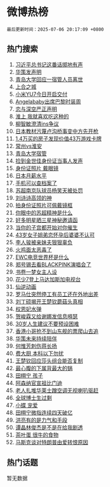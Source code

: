 # 微博热榜

`最后更新时间：2025-07-06 20:17:09 +0800`

## 热门搜索

1. [习近平总书记这番话掷地有声](https://m.weibo.cn/search?containerid=100103type%3D1%26t%3D10%26q%3D%23%E4%B9%A0%E8%BF%91%E5%B9%B3%E6%80%BB%E4%B9%A6%E8%AE%B0%E8%BF%99%E7%95%AA%E8%AF%9D%E6%8E%B7%E5%9C%B0%E6%9C%89%E5%A3%B0%23&stream_entry_id=51&isnewpage=1&extparam=seat%3D1%26cate%3D10103%26filter_type%3Drealtimehot%26stream_entry_id%3D51%26c_type%3D51%26pos%3D0%26q%3D%2523%25E4%25B9%25A0%25E8%25BF%2591%25E5%25B9%25B3%25E6%2580%25BB%25E4%25B9%25A6%25E8%25AE%25B0%25E8%25BF%2599%25E7%2595%25AA%25E8%25AF%259D%25E6%258E%25B7%25E5%259C%25B0%25E6%259C%2589%25E5%25A3%25B0%2523%26dgr%3D0%26display_time%3D1751804228%26pre_seqid%3D175180422866001902368117)
1. [华策发声明](https://m.weibo.cn/search?containerid=100103type%3D1%26t%3D10%26q%3D%23%E5%8D%8E%E7%AD%96%E5%8F%91%E5%A3%B0%E6%98%8E%23&stream_entry_id=31&isnewpage=1&extparam=seat%3D1%26flag%3D4%26pos%3D0%26stream_entry_id%3D31%26q%3D%2523%25E5%258D%258E%25E7%25AD%2596%25E5%258F%2591%25E5%25A3%25B0%25E6%2598%258E%2523%26dgr%3D0%26filter_type%3Drealtimehot%26realpos%3D1%26c_type%3D31%26lcate%3D5001%26band_rank%3D1%26cate%3D5001%26display_time%3D1751804228%26pre_seqid%3D175180422866001902368117)
1. [青岛大学回应一宿管人员离世](https://m.weibo.cn/search?containerid=100103type%3D1%26t%3D10%26q%3D%23%E9%9D%92%E5%B2%9B%E5%A4%A7%E5%AD%A6%E5%9B%9E%E5%BA%94%E4%B8%80%E5%AE%BF%E7%AE%A1%E4%BA%BA%E5%91%98%E7%A6%BB%E4%B8%96%23&stream_entry_id=31&isnewpage=1&extparam=seat%3D1%26flag%3D1%26pos%3D1%26stream_entry_id%3D31%26q%3D%2523%25E9%259D%2592%25E5%25B2%259B%25E5%25A4%25A7%25E5%25AD%25A6%25E5%259B%259E%25E5%25BA%2594%25E4%25B8%2580%25E5%25AE%25BF%25E7%25AE%25A1%25E4%25BA%25BA%25E5%2591%2598%25E7%25A6%25BB%25E4%25B8%2596%2523%26dgr%3D0%26filter_type%3Drealtimehot%26realpos%3D2%26c_type%3D31%26lcate%3D5001%26band_rank%3D2%26cate%3D5001%26display_time%3D1751804228%26pre_seqid%3D175180422866001902368117)
1. [上合之城](https://m.weibo.cn/search?containerid=100103type%3D1%26t%3D10%26q%3D%23%E4%B8%8A%E5%90%88%E4%B9%8B%E5%9F%8E%23&stream_entry_id=31&isnewpage=1&extparam=seat%3D1%26flag%3D1%26pos%3D2%26stream_entry_id%3D31%26q%3D%2523%25E4%25B8%258A%25E5%2590%2588%25E4%25B9%258B%25E5%259F%258E%2523%26dgr%3D0%26filter_type%3Drealtimehot%26realpos%3D3%26c_type%3D31%26lcate%3D5001%26band_rank%3D3%26cate%3D5001%26display_time%3D1751804228%26pre_seqid%3D175180422866001902368117)
1. [小米YU7今日开启交付](https://m.weibo.cn/search?containerid=100103type%3D1%26t%3D10%26q%3D%23%E5%B0%8F%E7%B1%B3YU7%E4%BB%8A%E6%97%A5%E5%BC%80%E5%90%AF%E4%BA%A4%E4%BB%98%23&stream_entry_id=31&isnewpage=1&extparam=seat%3D1%26is_ad_pos%3D1%26lcate%3D5001%26pos%3D3%26stream_entry_id%3D31%26q%3D%2523%25E5%25B0%258F%25E7%25B1%25B3YU7%25E4%25BB%258A%25E6%2597%25A5%25E5%25BC%2580%25E5%2590%25AF%25E4%25BA%25A4%25E4%25BB%2598%2523%26dgr%3D0%26adid%3D293039%26filter_type%3Drealtimehot%26c_type%3D31%26band_rank%3D4%26topic_ad%3D1%26cate%3D5001%26display_time%3D1751804228%26pre_seqid%3D175180422866001902368117)
1. [Angelababy出席巴黎时装周](https://m.weibo.cn/search?containerid=100103type%3D1%26t%3D10%26q%3D%23Angelababy%E5%87%BA%E5%B8%AD%E5%B7%B4%E9%BB%8E%E6%97%B6%E8%A3%85%E5%91%A8%23&stream_entry_id=31&isnewpage=1&extparam=seat%3D1%26flag%3D1%26pos%3D4%26stream_entry_id%3D31%26q%3D%2523Angelababy%25E5%2587%25BA%25E5%25B8%25AD%25E5%25B7%25B4%25E9%25BB%258E%25E6%2597%25B6%25E8%25A3%2585%25E5%2591%25A8%2523%26dgr%3D0%26filter_type%3Drealtimehot%26realpos%3D4%26c_type%3D31%26lcate%3D5001%26band_rank%3D4%26cate%3D5001%26display_time%3D1751804228%26pre_seqid%3D175180422866001902368117)
1. [恋与深空严正声明](https://m.weibo.cn/search?containerid=100103type%3D1%26t%3D10%26q%3D%E6%81%8B%E4%B8%8E%E6%B7%B1%E7%A9%BA%E4%B8%A5%E6%AD%A3%E5%A3%B0%E6%98%8E&stream_entry_id=31&isnewpage=1&extparam=seat%3D1%26flag%3D1%26pos%3D5%26stream_entry_id%3D31%26q%3D%25E6%2581%258B%25E4%25B8%258E%25E6%25B7%25B1%25E7%25A9%25BA%25E4%25B8%25A5%25E6%25AD%25A3%25E5%25A3%25B0%25E6%2598%258E%26dgr%3D0%26filter_type%3Drealtimehot%26realpos%3D5%26c_type%3D31%26lcate%3D5001%26band_rank%3D5%26cate%3D5001%26display_time%3D1751804228%26pre_seqid%3D175180422866001902368117)
1. [淮上 我就喜欢吃这种的](https://m.weibo.cn/search?containerid=100103type%3D1%26t%3D10%26q%3D%E6%B7%AE%E4%B8%8A+%E6%88%91%E5%B0%B1%E5%96%9C%E6%AC%A2%E5%90%83%E8%BF%99%E7%A7%8D%E7%9A%84&stream_entry_id=31&isnewpage=1&extparam=seat%3D1%26flag%3D1%26pos%3D6%26stream_entry_id%3D31%26q%3D%25E6%25B7%25AE%25E4%25B8%258A%2520%25E6%2588%2591%25E5%25B0%25B1%25E5%2596%259C%25E6%25AC%25A2%25E5%2590%2583%25E8%25BF%2599%25E7%25A7%258D%25E7%259A%2584%26dgr%3D0%26filter_type%3Drealtimehot%26realpos%3D6%26c_type%3D31%26lcate%3D5001%26band_rank%3D6%26cate%3D5001%26display_time%3D1751804228%26pre_seqid%3D175180422866001902368117)
1. [柳智敏澄清ins争议](https://m.weibo.cn/search?containerid=100103type%3D1%26t%3D10%26q%3D%23%E6%9F%B3%E6%99%BA%E6%95%8F%E6%BE%84%E6%B8%85ins%E4%BA%89%E8%AE%AE%23&stream_entry_id=31&isnewpage=1&extparam=seat%3D1%26flag%3D1%26pos%3D7%26stream_entry_id%3D31%26q%3D%2523%25E6%259F%25B3%25E6%2599%25BA%25E6%2595%258F%25E6%25BE%2584%25E6%25B8%2585ins%25E4%25BA%2589%25E8%25AE%25AE%2523%26dgr%3D0%26filter_type%3Drealtimehot%26realpos%3D7%26c_type%3D31%26lcate%3D5001%26band_rank%3D7%26cate%3D5001%26display_time%3D1751804228%26pre_seqid%3D175180422866001902368117)
1. [日本教材污蔑卢沟桥事变中方先开枪](https://m.weibo.cn/search?containerid=100103type%3D1%26t%3D10%26q%3D%23%E6%97%A5%E6%9C%AC%E6%95%99%E6%9D%90%E6%B1%A1%E8%94%91%E5%8D%A2%E6%B2%9F%E6%A1%A5%E4%BA%8B%E5%8F%98%E4%B8%AD%E6%96%B9%E5%85%88%E5%BC%80%E6%9E%AA%23&stream_entry_id=31&isnewpage=1&extparam=seat%3D1%26flag%3D0%26pos%3D8%26stream_entry_id%3D31%26q%3D%2523%25E6%2597%25A5%25E6%259C%25AC%25E6%2595%2599%25E6%259D%2590%25E6%25B1%25A1%25E8%2594%2591%25E5%258D%25A2%25E6%25B2%259F%25E6%25A1%25A5%25E4%25BA%258B%25E5%258F%2598%25E4%25B8%25AD%25E6%2596%25B9%25E5%2585%2588%25E5%25BC%2580%25E6%259E%25AA%2523%26dgr%3D0%26filter_type%3Drealtimehot%26realpos%3D8%26c_type%3D31%26lcate%3D5001%26band_rank%3D8%26cate%3D5001%26display_time%3D1751804228%26pre_seqid%3D175180422866001902368117)
1. [1.4万买的房子发现价值43万游戏卡牌](https://m.weibo.cn/search?containerid=100103type%3D1%26t%3D10%26q%3D%231.4%E4%B8%87%E4%B9%B0%E7%9A%84%E6%88%BF%E5%AD%90%E5%8F%91%E7%8E%B0%E4%BB%B7%E5%80%BC43%E4%B8%87%E6%B8%B8%E6%88%8F%E5%8D%A1%E7%89%8C%23&stream_entry_id=31&isnewpage=1&extparam=seat%3D1%26flag%3D0%26pos%3D9%26stream_entry_id%3D31%26q%3D%25231.4%25E4%25B8%2587%25E4%25B9%25B0%25E7%259A%2584%25E6%2588%25BF%25E5%25AD%2590%25E5%258F%2591%25E7%258E%25B0%25E4%25BB%25B7%25E5%2580%25BC43%25E4%25B8%2587%25E6%25B8%25B8%25E6%2588%258F%25E5%258D%25A1%25E7%2589%258C%2523%26dgr%3D0%26filter_type%3Drealtimehot%26realpos%3D9%26c_type%3D31%26lcate%3D5001%26band_rank%3D9%26cate%3D5001%26display_time%3D1751804228%26pre_seqid%3D175180422866001902368117)
1. [常州vs淮安](https://m.weibo.cn/search?containerid=100103type%3D1%26t%3D10%26q%3D%23%E5%B8%B8%E5%B7%9Evs%E6%B7%AE%E5%AE%89%23&stream_entry_id=31&isnewpage=1&extparam=seat%3D1%26flag%3D1%26pos%3D10%26stream_entry_id%3D31%26q%3D%2523%25E5%25B8%25B8%25E5%25B7%259Evs%25E6%25B7%25AE%25E5%25AE%2589%2523%26dgr%3D0%26filter_type%3Drealtimehot%26realpos%3D10%26c_type%3D31%26lcate%3D5001%26band_rank%3D10%26cate%3D5001%26display_time%3D1751804228%26pre_seqid%3D175180422866001902368117)
1. [青岛大学宿管](https://m.weibo.cn/search?containerid=100103type%3D1%26t%3D10%26q%3D%23%E9%9D%92%E5%B2%9B%E5%A4%A7%E5%AD%A6%E5%AE%BF%E7%AE%A1%23&stream_entry_id=31&isnewpage=1&extparam=seat%3D1%26flag%3D0%26pos%3D11%26stream_entry_id%3D31%26q%3D%2523%25E9%259D%2592%25E5%25B2%259B%25E5%25A4%25A7%25E5%25AD%25A6%25E5%25AE%25BF%25E7%25AE%25A1%2523%26dgr%3D0%26filter_type%3Drealtimehot%26realpos%3D11%26c_type%3D31%26lcate%3D5001%26band_rank%3D11%26cate%3D5001%26display_time%3D1751804228%26pre_seqid%3D175180422866001902368117)
1. [捡到金世佳身份证当事人发声](https://m.weibo.cn/search?containerid=100103type%3D1%26t%3D10%26q%3D%23%E6%8D%A1%E5%88%B0%E9%87%91%E4%B8%96%E4%BD%B3%E8%BA%AB%E4%BB%BD%E8%AF%81%E5%BD%93%E4%BA%8B%E4%BA%BA%E5%8F%91%E5%A3%B0%23&stream_entry_id=31&isnewpage=1&extparam=seat%3D1%26flag%3D0%26pos%3D12%26stream_entry_id%3D31%26q%3D%2523%25E6%258D%25A1%25E5%2588%25B0%25E9%2587%2591%25E4%25B8%2596%25E4%25BD%25B3%25E8%25BA%25AB%25E4%25BB%25BD%25E8%25AF%2581%25E5%25BD%2593%25E4%25BA%258B%25E4%25BA%25BA%25E5%258F%2591%25E5%25A3%25B0%2523%26dgr%3D0%26filter_type%3Drealtimehot%26realpos%3D12%26c_type%3D31%26lcate%3D5001%26band_rank%3D12%26cate%3D5001%26display_time%3D1751804228%26pre_seqid%3D175180422866001902368117)
1. [身份证照片 戴眼镜](https://m.weibo.cn/search?containerid=100103type%3D1%26t%3D10%26q%3D%E8%BA%AB%E4%BB%BD%E8%AF%81%E7%85%A7%E7%89%87+%E6%88%B4%E7%9C%BC%E9%95%9C&stream_entry_id=31&isnewpage=1&extparam=seat%3D1%26flag%3D0%26pos%3D13%26stream_entry_id%3D31%26q%3D%25E8%25BA%25AB%25E4%25BB%25BD%25E8%25AF%2581%25E7%2585%25A7%25E7%2589%2587%2520%25E6%2588%25B4%25E7%259C%25BC%25E9%2595%259C%26dgr%3D0%26filter_type%3Drealtimehot%26realpos%3D13%26c_type%3D31%26lcate%3D5001%26band_rank%3D13%26cate%3D5001%26display_time%3D1751804228%26pre_seqid%3D175180422866001902368117)
1. [日本月薪水平](https://m.weibo.cn/search?containerid=100103type%3D1%26t%3D10%26q%3D%E6%97%A5%E6%9C%AC%E6%9C%88%E8%96%AA%E6%B0%B4%E5%B9%B3&stream_entry_id=31&isnewpage=1&extparam=seat%3D1%26flag%3D0%26pos%3D14%26stream_entry_id%3D31%26q%3D%25E6%2597%25A5%25E6%259C%25AC%25E6%259C%2588%25E8%2596%25AA%25E6%25B0%25B4%25E5%25B9%25B3%26dgr%3D0%26filter_type%3Drealtimehot%26realpos%3D14%26c_type%3D31%26lcate%3D5001%26band_rank%3D14%26cate%3D5001%26display_time%3D1751804228%26pre_seqid%3D175180422866001902368117)
1. [手机可以查档案了](https://m.weibo.cn/search?containerid=100103type%3D1%26t%3D10%26q%3D%23%E6%89%8B%E6%9C%BA%E5%8F%AF%E4%BB%A5%E6%9F%A5%E6%A1%A3%E6%A1%88%E4%BA%86%23&stream_entry_id=31&isnewpage=1&extparam=seat%3D1%26flag%3D1%26pos%3D15%26stream_entry_id%3D31%26q%3D%2523%25E6%2589%258B%25E6%259C%25BA%25E5%258F%25AF%25E4%25BB%25A5%25E6%259F%25A5%25E6%25A1%25A3%25E6%25A1%2588%25E4%25BA%2586%2523%26dgr%3D0%26filter_type%3Drealtimehot%26realpos%3D15%26c_type%3D31%26lcate%3D5001%26band_rank%3D15%26cate%3D5001%26display_time%3D1751804228%26pre_seqid%3D175180422866001902368117)
1. [苏超南京队球员杨笑天被处罚](https://m.weibo.cn/search?containerid=100103type%3D1%26t%3D10%26q%3D%23%E8%8B%8F%E8%B6%85%E5%8D%97%E4%BA%AC%E9%98%9F%E7%90%83%E5%91%98%E6%9D%A8%E7%AC%91%E5%A4%A9%E8%A2%AB%E5%A4%84%E7%BD%9A%23&stream_entry_id=31&isnewpage=1&extparam=seat%3D1%26flag%3D1%26pos%3D16%26stream_entry_id%3D31%26q%3D%2523%25E8%258B%258F%25E8%25B6%2585%25E5%258D%2597%25E4%25BA%25AC%25E9%2598%259F%25E7%2590%2583%25E5%2591%2598%25E6%259D%25A8%25E7%25AC%2591%25E5%25A4%25A9%25E8%25A2%25AB%25E5%25A4%2584%25E7%25BD%259A%2523%26dgr%3D0%26filter_type%3Drealtimehot%26realpos%3D16%26c_type%3D31%26lcate%3D5001%26band_rank%3D16%26cate%3D5001%26display_time%3D1751804228%26pre_seqid%3D175180422866001902368117)
1. [刘诗诗高领的神](https://m.weibo.cn/search?containerid=100103type%3D1%26t%3D10%26q%3D%23%E5%88%98%E8%AF%97%E8%AF%97%E9%AB%98%E9%A2%86%E7%9A%84%E7%A5%9E%23&stream_entry_id=31&isnewpage=1&extparam=seat%3D1%26flag%3D1%26pos%3D17%26stream_entry_id%3D31%26q%3D%2523%25E5%2588%2598%25E8%25AF%2597%25E8%25AF%2597%25E9%25AB%2598%25E9%25A2%2586%25E7%259A%2584%25E7%25A5%259E%2523%26dgr%3D0%26filter_type%3Drealtimehot%26realpos%3D17%26c_type%3D31%26lcate%3D5001%26band_rank%3D17%26cate%3D5001%26display_time%3D1751804228%26pre_seqid%3D175180422866001902368117)
1. [拍身份证照片可佩戴镜框](https://m.weibo.cn/search?containerid=100103type%3D1%26t%3D10%26q%3D%23%E6%8B%8D%E8%BA%AB%E4%BB%BD%E8%AF%81%E7%85%A7%E7%89%87%E5%8F%AF%E4%BD%A9%E6%88%B4%E9%95%9C%E6%A1%86%23&stream_entry_id=31&isnewpage=1&extparam=seat%3D1%26flag%3D0%26pos%3D18%26stream_entry_id%3D31%26q%3D%2523%25E6%258B%258D%25E8%25BA%25AB%25E4%25BB%25BD%25E8%25AF%2581%25E7%2585%25A7%25E7%2589%2587%25E5%258F%25AF%25E4%25BD%25A9%25E6%2588%25B4%25E9%2595%259C%25E6%25A1%2586%2523%26dgr%3D0%26filter_type%3Drealtimehot%26realpos%3D18%26c_type%3D31%26lcate%3D5001%26band_rank%3D18%26cate%3D5001%26display_time%3D1751804228%26pre_seqid%3D175180422866001902368117)
1. [你眼中的苏超精神是什么](https://m.weibo.cn/search?containerid=100103type%3D1%26t%3D10%26q%3D%23%E4%BD%A0%E7%9C%BC%E4%B8%AD%E7%9A%84%E8%8B%8F%E8%B6%85%E7%B2%BE%E7%A5%9E%E6%98%AF%E4%BB%80%E4%B9%88%23&stream_entry_id=31&isnewpage=1&extparam=seat%3D1%26flag%3D1%26pos%3D19%26stream_entry_id%3D31%26q%3D%2523%25E4%25BD%25A0%25E7%259C%25BC%25E4%25B8%25AD%25E7%259A%2584%25E8%258B%258F%25E8%25B6%2585%25E7%25B2%25BE%25E7%25A5%259E%25E6%2598%25AF%25E4%25BB%2580%25E4%25B9%2588%2523%26dgr%3D0%26filter_type%3Drealtimehot%26realpos%3D19%26c_type%3D31%26lcate%3D5001%26band_rank%3D19%26cate%3D5001%26display_time%3D1751804228%26pre_seqid%3D175180422866001902368117)
1. [好多明星晒三星神秘邀请函](https://m.weibo.cn/search?containerid=100103type%3D1%26t%3D10%26q%3D%23%E5%A5%BD%E5%A4%9A%E6%98%8E%E6%98%9F%E6%99%92%E4%B8%89%E6%98%9F%E7%A5%9E%E7%A7%98%E9%82%80%E8%AF%B7%E5%87%BD%23&stream_entry_id=31&isnewpage=1&extparam=seat%3D1%26flag%3D1%26pos%3D20%26stream_entry_id%3D31%26q%3D%2523%25E5%25A5%25BD%25E5%25A4%259A%25E6%2598%258E%25E6%2598%259F%25E6%2599%2592%25E4%25B8%2589%25E6%2598%259F%25E7%25A5%259E%25E7%25A7%2598%25E9%2582%2580%25E8%25AF%25B7%25E5%2587%25BD%2523%26dgr%3D0%26filter_type%3Drealtimehot%26realpos%3D20%26c_type%3D31%26lcate%3D5001%26band_rank%3D20%26cate%3D5001%26display_time%3D1751804228%26pre_seqid%3D175180422866001902368117)
1. [当你的子宫都开始对你催生](https://m.weibo.cn/search?containerid=100103type%3D1%26t%3D10%26q%3D%E5%BD%93%E4%BD%A0%E7%9A%84%E5%AD%90%E5%AE%AB%E9%83%BD%E5%BC%80%E5%A7%8B%E5%AF%B9%E4%BD%A0%E5%82%AC%E7%94%9F&stream_entry_id=31&isnewpage=1&extparam=seat%3D1%26flag%3D2%26pos%3D21%26stream_entry_id%3D31%26q%3D%25E5%25BD%2593%25E4%25BD%25A0%25E7%259A%2584%25E5%25AD%2590%25E5%25AE%25AB%25E9%2583%25BD%25E5%25BC%2580%25E5%25A7%258B%25E5%25AF%25B9%25E4%25BD%25A0%25E5%2582%25AC%25E7%2594%259F%26dgr%3D0%26filter_type%3Drealtimehot%26realpos%3D21%26c_type%3D31%26lcate%3D5001%26band_rank%3D21%26cate%3D5001%26display_time%3D1751804228%26pre_seqid%3D175180422866001902368117)
1. [43岁女子姐弟恋怀孕后婆婆不认可](https://m.weibo.cn/search?containerid=100103type%3D1%26t%3D10%26q%3D%2343%E5%B2%81%E5%A5%B3%E5%AD%90%E5%A7%90%E5%BC%9F%E6%81%8B%E6%80%80%E5%AD%95%E5%90%8E%E5%A9%86%E5%A9%86%E4%B8%8D%E8%AE%A4%E5%8F%AF%23&stream_entry_id=31&isnewpage=1&extparam=seat%3D1%26flag%3D0%26pos%3D22%26stream_entry_id%3D31%26q%3D%252343%25E5%25B2%2581%25E5%25A5%25B3%25E5%25AD%2590%25E5%25A7%2590%25E5%25BC%259F%25E6%2581%258B%25E6%2580%2580%25E5%25AD%2595%25E5%2590%258E%25E5%25A9%2586%25E5%25A9%2586%25E4%25B8%258D%25E8%25AE%25A4%25E5%258F%25AF%2523%26dgr%3D0%26filter_type%3Drealtimehot%26realpos%3D22%26c_type%3D31%26lcate%3D5001%26band_rank%3D22%26cate%3D5001%26display_time%3D1751804228%26pre_seqid%3D175180422866001902368117)
1. [李人骏被亲妹夫狠狠辜负](https://m.weibo.cn/search?containerid=100103type%3D1%26t%3D10%26q%3D%E6%9D%8E%E4%BA%BA%E9%AA%8F%E8%A2%AB%E4%BA%B2%E5%A6%B9%E5%A4%AB%E7%8B%A0%E7%8B%A0%E8%BE%9C%E8%B4%9F&stream_entry_id=31&isnewpage=1&extparam=seat%3D1%26flag%3D1%26pos%3D23%26stream_entry_id%3D31%26q%3D%25E6%259D%258E%25E4%25BA%25BA%25E9%25AA%258F%25E8%25A2%25AB%25E4%25BA%25B2%25E5%25A6%25B9%25E5%25A4%25AB%25E7%258B%25A0%25E7%258B%25A0%25E8%25BE%259C%25E8%25B4%259F%26dgr%3D0%26filter_type%3Drealtimehot%26realpos%3D23%26c_type%3D31%26lcate%3D5001%26band_rank%3D23%26cate%3D5001%26display_time%3D1751804228%26pre_seqid%3D175180422866001902368117)
1. [火鸡面太恶毒了](https://m.weibo.cn/search?containerid=100103type%3D1%26t%3D10%26q%3D%E7%81%AB%E9%B8%A1%E9%9D%A2%E5%A4%AA%E6%81%B6%E6%AF%92%E4%BA%86&stream_entry_id=31&isnewpage=1&extparam=seat%3D1%26flag%3D0%26pos%3D24%26stream_entry_id%3D31%26q%3D%25E7%2581%25AB%25E9%25B8%25A1%25E9%259D%25A2%25E5%25A4%25AA%25E6%2581%25B6%25E6%25AF%2592%25E4%25BA%2586%26dgr%3D0%26filter_type%3Drealtimehot%26realpos%3D24%26c_type%3D31%26lcate%3D5001%26band_rank%3D24%26cate%3D5001%26display_time%3D1751804228%26pre_seqid%3D175180422866001902368117)
1. [EWC电竞世界杯是什么](https://m.weibo.cn/search?containerid=100103type%3D1%26t%3D10%26q%3DEWC%E7%94%B5%E7%AB%9E%E4%B8%96%E7%95%8C%E6%9D%AF%E6%98%AF%E4%BB%80%E4%B9%88&stream_entry_id=31&isnewpage=1&extparam=seat%3D1%26flag%3D1%26pos%3D25%26stream_entry_id%3D31%26q%3DEWC%25E7%2594%25B5%25E7%25AB%259E%25E4%25B8%2596%25E7%2595%258C%25E6%259D%25AF%25E6%2598%25AF%25E4%25BB%2580%25E4%25B9%2588%26dgr%3D0%26filter_type%3Drealtimehot%26realpos%3D25%26c_type%3D31%26lcate%3D5001%26band_rank%3D25%26cate%3D5001%26display_time%3D1751804228%26pre_seqid%3D175180422866001902368117)
1. [郑号锡去看BLACKPINK演唱会了](https://m.weibo.cn/search?containerid=100103type%3D1%26t%3D10%26q%3D%23%E9%83%91%E5%8F%B7%E9%94%A1%E5%8E%BB%E7%9C%8BBLACKPINK%E6%BC%94%E5%94%B1%E4%BC%9A%E4%BA%86%23&stream_entry_id=31&isnewpage=1&extparam=seat%3D1%26flag%3D1%26pos%3D26%26stream_entry_id%3D31%26q%3D%2523%25E9%2583%2591%25E5%258F%25B7%25E9%2594%25A1%25E5%258E%25BB%25E7%259C%258BBLACKPINK%25E6%25BC%2594%25E5%2594%25B1%25E4%25BC%259A%25E4%25BA%2586%2523%26dgr%3D0%26filter_type%3Drealtimehot%26realpos%3D26%26c_type%3D31%26lcate%3D5001%26band_rank%3D26%26cate%3D5001%26display_time%3D1751804228%26pre_seqid%3D175180422866001902368117)
1. [书卷一梦女主人设](https://m.weibo.cn/search?containerid=100103type%3D1%26t%3D10%26q%3D%E4%B9%A6%E5%8D%B7%E4%B8%80%E6%A2%A6%E5%A5%B3%E4%B8%BB%E4%BA%BA%E8%AE%BE&stream_entry_id=31&isnewpage=1&extparam=seat%3D1%26flag%3D1%26pos%3D27%26stream_entry_id%3D31%26q%3D%25E4%25B9%25A6%25E5%258D%25B7%25E4%25B8%2580%25E6%25A2%25A6%25E5%25A5%25B3%25E4%25B8%25BB%25E4%25BA%25BA%25E8%25AE%25BE%26dgr%3D0%26filter_type%3Drealtimehot%26realpos%3D27%26c_type%3D31%26lcate%3D5001%26band_rank%3D27%26cate%3D5001%26display_time%3D1751804228%26pre_seqid%3D175180422866001902368117)
1. [花少7登上马达加斯加电视台](https://m.weibo.cn/search?containerid=100103type%3D1%26t%3D10%26q%3D%E8%8A%B1%E5%B0%917%E7%99%BB%E4%B8%8A%E9%A9%AC%E8%BE%BE%E5%8A%A0%E6%96%AF%E5%8A%A0%E7%94%B5%E8%A7%86%E5%8F%B0&stream_entry_id=31&isnewpage=1&extparam=seat%3D1%26flag%3D1%26pos%3D28%26stream_entry_id%3D31%26q%3D%25E8%258A%25B1%25E5%25B0%25917%25E7%2599%25BB%25E4%25B8%258A%25E9%25A9%25AC%25E8%25BE%25BE%25E5%258A%25A0%25E6%2596%25AF%25E5%258A%25A0%25E7%2594%25B5%25E8%25A7%2586%25E5%258F%25B0%26dgr%3D0%26filter_type%3Drealtimehot%26realpos%3D28%26c_type%3D31%26lcate%3D5001%26band_rank%3D28%26cate%3D5001%26display_time%3D1751804228%26pre_seqid%3D175180422866001902368117)
1. [仙逆动画](https://m.weibo.cn/search?containerid=100103type%3D1%26t%3D10%26q%3D%23%E4%BB%99%E9%80%86%E5%8A%A8%E7%94%BB%23&stream_entry_id=31&isnewpage=1&extparam=seat%3D1%26flag%3D1%26pos%3D29%26stream_entry_id%3D31%26q%3D%2523%25E4%25BB%2599%25E9%2580%2586%25E5%258A%25A8%25E7%2594%25BB%2523%26dgr%3D0%26filter_type%3Drealtimehot%26realpos%3D29%26c_type%3D31%26lcate%3D5001%26band_rank%3D29%26cate%3D5001%26display_time%3D1751804228%26pre_seqid%3D175180422866001902368117)
1. [罗马仕突然停工有员工还在外地出差](https://m.weibo.cn/search?containerid=100103type%3D1%26t%3D10%26q%3D%23%E7%BD%97%E9%A9%AC%E4%BB%95%E7%AA%81%E7%84%B6%E5%81%9C%E5%B7%A5%E6%9C%89%E5%91%98%E5%B7%A5%E8%BF%98%E5%9C%A8%E5%A4%96%E5%9C%B0%E5%87%BA%E5%B7%AE%23&stream_entry_id=31&isnewpage=1&extparam=seat%3D1%26flag%3D1%26pos%3D30%26stream_entry_id%3D31%26q%3D%2523%25E7%25BD%2597%25E9%25A9%25AC%25E4%25BB%2595%25E7%25AA%2581%25E7%2584%25B6%25E5%2581%259C%25E5%25B7%25A5%25E6%259C%2589%25E5%2591%2598%25E5%25B7%25A5%25E8%25BF%2598%25E5%259C%25A8%25E5%25A4%2596%25E5%259C%25B0%25E5%2587%25BA%25E5%25B7%25AE%2523%26dgr%3D0%26filter_type%3Drealtimehot%26realpos%3D30%26c_type%3D31%26lcate%3D5001%26band_rank%3D30%26cate%3D5001%26display_time%3D1751804228%26pre_seqid%3D175180422866001902368117)
1. [刘丁硕揭开王楚钦蘑菇头真相](https://m.weibo.cn/search?containerid=100103type%3D1%26t%3D10%26q%3D%23%E5%88%98%E4%B8%81%E7%A1%95%E6%8F%AD%E5%BC%80%E7%8E%8B%E6%A5%9A%E9%92%A6%E8%98%91%E8%8F%87%E5%A4%B4%E7%9C%9F%E7%9B%B8%23&stream_entry_id=31&isnewpage=1&extparam=seat%3D1%26flag%3D1%26pos%3D31%26stream_entry_id%3D31%26q%3D%2523%25E5%2588%2598%25E4%25B8%2581%25E7%25A1%2595%25E6%258F%25AD%25E5%25BC%2580%25E7%258E%258B%25E6%25A5%259A%25E9%2592%25A6%25E8%2598%2591%25E8%258F%2587%25E5%25A4%25B4%25E7%259C%259F%25E7%259B%25B8%2523%26dgr%3D0%26filter_type%3Drealtimehot%26realpos%3D31%26c_type%3D31%26lcate%3D5001%26band_rank%3D31%26cate%3D5001%26display_time%3D1751804228%26pre_seqid%3D175180422866001902368117)
1. [权恩妃水弹](https://m.weibo.cn/search?containerid=100103type%3D1%26t%3D10%26q%3D%23%E6%9D%83%E6%81%A9%E5%A6%83%E6%B0%B4%E5%BC%B9%23&stream_entry_id=31&isnewpage=1&extparam=seat%3D1%26flag%3D0%26pos%3D32%26stream_entry_id%3D31%26q%3D%2523%25E6%259D%2583%25E6%2581%25A9%25E5%25A6%2583%25E6%25B0%25B4%25E5%25BC%25B9%2523%26dgr%3D0%26filter_type%3Drealtimehot%26realpos%3D32%26c_type%3D31%26lcate%3D5001%26band_rank%3D32%26cate%3D5001%26display_time%3D1751804228%26pre_seqid%3D175180422866001902368117)
1. [贺峻霖又给谢娜发信息嘚瑟](https://m.weibo.cn/search?containerid=100103type%3D1%26t%3D10%26q%3D%23%E8%B4%BA%E5%B3%BB%E9%9C%96%E5%8F%88%E7%BB%99%E8%B0%A2%E5%A8%9C%E5%8F%91%E4%BF%A1%E6%81%AF%E5%98%9A%E7%91%9F%23&stream_entry_id=31&isnewpage=1&extparam=seat%3D1%26flag%3D0%26pos%3D33%26stream_entry_id%3D31%26q%3D%2523%25E8%25B4%25BA%25E5%25B3%25BB%25E9%259C%2596%25E5%258F%2588%25E7%25BB%2599%25E8%25B0%25A2%25E5%25A8%259C%25E5%258F%2591%25E4%25BF%25A1%25E6%2581%25AF%25E5%2598%259A%25E7%2591%259F%2523%26dgr%3D0%26filter_type%3Drealtimehot%26realpos%3D33%26c_type%3D31%26lcate%3D5001%26band_rank%3D33%26cate%3D5001%26display_time%3D1751804228%26pre_seqid%3D175180422866001902368117)
1. [30岁人生建议不要预设困难](https://m.weibo.cn/search?containerid=100103type%3D1%26t%3D10%26q%3D30%E5%B2%81%E4%BA%BA%E7%94%9F%E5%BB%BA%E8%AE%AE%E4%B8%8D%E8%A6%81%E9%A2%84%E8%AE%BE%E5%9B%B0%E9%9A%BE&stream_entry_id=31&isnewpage=1&extparam=seat%3D1%26flag%3D1%26pos%3D34%26stream_entry_id%3D31%26q%3D30%25E5%25B2%2581%25E4%25BA%25BA%25E7%2594%259F%25E5%25BB%25BA%25E8%25AE%25AE%25E4%25B8%258D%25E8%25A6%2581%25E9%25A2%2584%25E8%25AE%25BE%25E5%259B%25B0%25E9%259A%25BE%26dgr%3D0%26filter_type%3Drealtimehot%26realpos%3D34%26c_type%3D31%26lcate%3D5001%26band_rank%3D34%26cate%3D5001%26display_time%3D1751804228%26pre_seqid%3D175180422866001902368117)
1. [香港小哥抢不到山东舰的票爬山去追](https://m.weibo.cn/search?containerid=100103type%3D1%26t%3D10%26q%3D%23%E9%A6%99%E6%B8%AF%E5%B0%8F%E5%93%A5%E6%8A%A2%E4%B8%8D%E5%88%B0%E5%B1%B1%E4%B8%9C%E8%88%B0%E7%9A%84%E7%A5%A8%E7%88%AC%E5%B1%B1%E5%8E%BB%E8%BF%BD%23&stream_entry_id=31&isnewpage=1&extparam=seat%3D1%26flag%3D0%26pos%3D35%26stream_entry_id%3D31%26q%3D%2523%25E9%25A6%2599%25E6%25B8%25AF%25E5%25B0%258F%25E5%2593%25A5%25E6%258A%25A2%25E4%25B8%258D%25E5%2588%25B0%25E5%25B1%25B1%25E4%25B8%259C%25E8%2588%25B0%25E7%259A%2584%25E7%25A5%25A8%25E7%2588%25AC%25E5%25B1%25B1%25E5%258E%25BB%25E8%25BF%25BD%2523%26dgr%3D0%26filter_type%3Drealtimehot%26realpos%3D35%26c_type%3D31%26lcate%3D5001%26band_rank%3D35%26cate%3D5001%26display_time%3D1751804228%26pre_seqid%3D175180422866001902368117)
1. [华策未来持续陪伴](https://m.weibo.cn/search?containerid=100103type%3D1%26t%3D10%26q%3D%23%E5%8D%8E%E7%AD%96%E6%9C%AA%E6%9D%A5%E6%8C%81%E7%BB%AD%E9%99%AA%E4%BC%B4%23&stream_entry_id=31&isnewpage=1&extparam=seat%3D1%26flag%3D1%26pos%3D36%26stream_entry_id%3D31%26q%3D%2523%25E5%258D%258E%25E7%25AD%2596%25E6%259C%25AA%25E6%259D%25A5%25E6%258C%2581%25E7%25BB%25AD%25E9%2599%25AA%25E4%25BC%25B4%2523%26dgr%3D0%26filter_type%3Drealtimehot%26realpos%3D36%26c_type%3D31%26lcate%3D5001%26band_rank%3D36%26cate%3D5001%26display_time%3D1751804228%26pre_seqid%3D175180422866001902368117)
1. [何惟芳刺伤蒋长扬](https://m.weibo.cn/search?containerid=100103type%3D1%26t%3D10%26q%3D%23%E4%BD%95%E6%83%9F%E8%8A%B3%E5%88%BA%E4%BC%A4%E8%92%8B%E9%95%BF%E6%89%AC%23&stream_entry_id=31&isnewpage=1&extparam=seat%3D1%26flag%3D1%26pos%3D37%26stream_entry_id%3D31%26q%3D%2523%25E4%25BD%2595%25E6%2583%259F%25E8%258A%25B3%25E5%2588%25BA%25E4%25BC%25A4%25E8%2592%258B%25E9%2595%25BF%25E6%2589%25AC%2523%26dgr%3D0%26filter_type%3Drealtimehot%26realpos%3D37%26c_type%3D31%26lcate%3D5001%26band_rank%3D37%26cate%3D5001%26display_time%3D1751804228%26pre_seqid%3D175180422866001902368117)
1. [费大厨 本科以下勿扰](https://m.weibo.cn/search?containerid=100103type%3D1%26t%3D10%26q%3D%E8%B4%B9%E5%A4%A7%E5%8E%A8+%E6%9C%AC%E7%A7%91%E4%BB%A5%E4%B8%8B%E5%8B%BF%E6%89%B0&stream_entry_id=31&isnewpage=1&extparam=seat%3D1%26flag%3D0%26pos%3D38%26stream_entry_id%3D31%26q%3D%25E8%25B4%25B9%25E5%25A4%25A7%25E5%258E%25A8%2520%25E6%259C%25AC%25E7%25A7%2591%25E4%25BB%25A5%25E4%25B8%258B%25E5%258B%25BF%25E6%2589%25B0%26dgr%3D0%26filter_type%3Drealtimehot%26realpos%3D38%26c_type%3D31%26lcate%3D5001%26band_rank%3D38%26cate%3D5001%26display_time%3D1751804228%26pre_seqid%3D175180422866001902368117)
1. [王楚钦回应莎头组合能否复制](https://m.weibo.cn/search?containerid=100103type%3D1%26t%3D10%26q%3D%23%E7%8E%8B%E6%A5%9A%E9%92%A6%E5%9B%9E%E5%BA%94%E8%8E%8E%E5%A4%B4%E7%BB%84%E5%90%88%E8%83%BD%E5%90%A6%E5%A4%8D%E5%88%B6%23&stream_entry_id=31&isnewpage=1&extparam=seat%3D1%26flag%3D0%26pos%3D39%26stream_entry_id%3D31%26q%3D%2523%25E7%258E%258B%25E6%25A5%259A%25E9%2592%25A6%25E5%259B%259E%25E5%25BA%2594%25E8%258E%258E%25E5%25A4%25B4%25E7%25BB%2584%25E5%2590%2588%25E8%2583%25BD%25E5%2590%25A6%25E5%25A4%258D%25E5%2588%25B6%2523%26dgr%3D0%26filter_type%3Drealtimehot%26realpos%3D39%26c_type%3D31%26lcate%3D5001%26band_rank%3D39%26cate%3D5001%26display_time%3D1751804228%26pre_seqid%3D175180422866001902368117)
1. [最心腹的下属背最大的锅](https://m.weibo.cn/search?containerid=100103type%3D1%26t%3D10%26q%3D%E6%9C%80%E5%BF%83%E8%85%B9%E7%9A%84%E4%B8%8B%E5%B1%9E%E8%83%8C%E6%9C%80%E5%A4%A7%E7%9A%84%E9%94%85&stream_entry_id=31&isnewpage=1&extparam=seat%3D1%26flag%3D1%26pos%3D40%26stream_entry_id%3D31%26q%3D%25E6%259C%2580%25E5%25BF%2583%25E8%2585%25B9%25E7%259A%2584%25E4%25B8%258B%25E5%25B1%259E%25E8%2583%258C%25E6%259C%2580%25E5%25A4%25A7%25E7%259A%2584%25E9%2594%2585%26dgr%3D0%26filter_type%3Drealtimehot%26realpos%3D40%26c_type%3D31%26lcate%3D5001%26band_rank%3D40%26cate%3D5001%26display_time%3D1751804228%26pre_seqid%3D175180422866001902368117)
1. [田栩宁 孩子](https://m.weibo.cn/search?containerid=100103type%3D1%26t%3D10%26q%3D%E7%94%B0%E6%A0%A9%E5%AE%81+%E5%AD%A9%E5%AD%90&stream_entry_id=31&isnewpage=1&extparam=seat%3D1%26flag%3D0%26pos%3D41%26stream_entry_id%3D31%26q%3D%25E7%2594%25B0%25E6%25A0%25A9%25E5%25AE%2581%2520%25E5%25AD%25A9%25E5%25AD%2590%26dgr%3D0%26filter_type%3Drealtimehot%26realpos%3D41%26c_type%3D31%26lcate%3D5001%26band_rank%3D41%26cate%3D5001%26display_time%3D1751804228%26pre_seqid%3D175180422866001902368117)
1. [阿森纳官宣祖比门迪](https://m.weibo.cn/search?containerid=100103type%3D1%26t%3D10%26q%3D%23%E9%98%BF%E6%A3%AE%E7%BA%B3%E5%AE%98%E5%AE%A3%E7%A5%96%E6%AF%94%E9%97%A8%E8%BF%AA%23&stream_entry_id=31&isnewpage=1&extparam=seat%3D1%26flag%3D1%26pos%3D42%26stream_entry_id%3D31%26q%3D%2523%25E9%2598%25BF%25E6%25A3%25AE%25E7%25BA%25B3%25E5%25AE%2598%25E5%25AE%25A3%25E7%25A5%2596%25E6%25AF%2594%25E9%2597%25A8%25E8%25BF%25AA%2523%26dgr%3D0%26filter_type%3Drealtimehot%26realpos%3D42%26c_type%3D31%26lcate%3D5001%26band_rank%3D42%26cate%3D5001%26display_time%3D1751804228%26pre_seqid%3D175180422866001902368117)
1. [老人扎堆华莱士蹭空调无视喇叭驱赶](https://m.weibo.cn/search?containerid=100103type%3D1%26t%3D10%26q%3D%23%E8%80%81%E4%BA%BA%E6%89%8E%E5%A0%86%E5%8D%8E%E8%8E%B1%E5%A3%AB%E8%B9%AD%E7%A9%BA%E8%B0%83%E6%97%A0%E8%A7%86%E5%96%87%E5%8F%AD%E9%A9%B1%E8%B5%B6%23&stream_entry_id=31&isnewpage=1&extparam=seat%3D1%26flag%3D0%26pos%3D43%26stream_entry_id%3D31%26q%3D%2523%25E8%2580%2581%25E4%25BA%25BA%25E6%2589%258E%25E5%25A0%2586%25E5%258D%258E%25E8%258E%25B1%25E5%25A3%25AB%25E8%25B9%25AD%25E7%25A9%25BA%25E8%25B0%2583%25E6%2597%25A0%25E8%25A7%2586%25E5%2596%2587%25E5%258F%25AD%25E9%25A9%25B1%25E8%25B5%25B6%2523%26dgr%3D0%26filter_type%3Drealtimehot%26realpos%3D43%26c_type%3D31%26lcate%3D5001%26band_rank%3D43%26cate%3D5001%26display_time%3D1751804228%26pre_seqid%3D175180422866001902368117)
1. [全球博士生过剩](https://m.weibo.cn/search?containerid=100103type%3D1%26t%3D10%26q%3D%23%E5%85%A8%E7%90%83%E5%8D%9A%E5%A3%AB%E7%94%9F%E8%BF%87%E5%89%A9%23&stream_entry_id=31&isnewpage=1&extparam=seat%3D1%26flag%3D0%26pos%3D44%26stream_entry_id%3D31%26q%3D%2523%25E5%2585%25A8%25E7%2590%2583%25E5%258D%259A%25E5%25A3%25AB%25E7%2594%259F%25E8%25BF%2587%25E5%2589%25A9%2523%26dgr%3D0%26filter_type%3Drealtimehot%26realpos%3D44%26c_type%3D31%26lcate%3D5001%26band_rank%3D44%26cate%3D5001%26display_time%3D1751804228%26pre_seqid%3D175180422866001902368117)
1. [小蝶 宠爱](https://m.weibo.cn/search?containerid=100103type%3D1%26t%3D10%26q%3D%E5%B0%8F%E8%9D%B6+%E5%AE%A0%E7%88%B1&stream_entry_id=31&isnewpage=1&extparam=seat%3D1%26flag%3D0%26pos%3D45%26stream_entry_id%3D31%26q%3D%25E5%25B0%258F%25E8%259D%25B6%2520%25E5%25AE%25A0%25E7%2588%25B1%26dgr%3D0%26filter_type%3Drealtimehot%26realpos%3D45%26c_type%3D31%26lcate%3D5001%26band_rank%3D45%26cate%3D5001%26display_time%3D1751804228%26pre_seqid%3D175180422866001902368117)
1. [田栩宁微指连续四天破亿](https://m.weibo.cn/search?containerid=100103type%3D1%26t%3D10%26q%3D%23%E7%94%B0%E6%A0%A9%E5%AE%81%E5%BE%AE%E6%8C%87%E8%BF%9E%E7%BB%AD%E5%9B%9B%E5%A4%A9%E7%A0%B4%E4%BA%BF%23&stream_entry_id=31&isnewpage=1&extparam=seat%3D1%26flag%3D0%26pos%3D46%26stream_entry_id%3D31%26q%3D%2523%25E7%2594%25B0%25E6%25A0%25A9%25E5%25AE%2581%25E5%25BE%25AE%25E6%258C%2587%25E8%25BF%259E%25E7%25BB%25AD%25E5%259B%259B%25E5%25A4%25A9%25E7%25A0%25B4%25E4%25BA%25BF%2523%26dgr%3D0%26filter_type%3Drealtimehot%26realpos%3D46%26c_type%3D31%26lcate%3D5001%26band_rank%3D46%26cate%3D5001%26display_time%3D1751804228%26pre_seqid%3D175180422866001902368117)
1. [洪亮有的是力气和手段](https://m.weibo.cn/search?containerid=100103type%3D1%26t%3D10%26q%3D%E6%B4%AA%E4%BA%AE%E6%9C%89%E7%9A%84%E6%98%AF%E5%8A%9B%E6%B0%94%E5%92%8C%E6%89%8B%E6%AE%B5&stream_entry_id=31&isnewpage=1&extparam=seat%3D1%26flag%3D1%26pos%3D47%26stream_entry_id%3D31%26q%3D%25E6%25B4%25AA%25E4%25BA%25AE%25E6%259C%2589%25E7%259A%2584%25E6%2598%25AF%25E5%258A%259B%25E6%25B0%2594%25E5%2592%258C%25E6%2589%258B%25E6%25AE%25B5%26dgr%3D0%26filter_type%3Drealtimehot%26realpos%3D47%26c_type%3D31%26lcate%3D5001%26band_rank%3D47%26cate%3D5001%26display_time%3D1751804228%26pre_seqid%3D175180422866001902368117)
1. [谭晶林俊杰是不是在给我剧透](https://m.weibo.cn/search?containerid=100103type%3D1%26t%3D10%26q%3D%E8%B0%AD%E6%99%B6%E6%9E%97%E4%BF%8A%E6%9D%B0%E6%98%AF%E4%B8%8D%E6%98%AF%E5%9C%A8%E7%BB%99%E6%88%91%E5%89%A7%E9%80%8F&stream_entry_id=31&isnewpage=1&extparam=seat%3D1%26flag%3D1%26pos%3D48%26stream_entry_id%3D31%26q%3D%25E8%25B0%25AD%25E6%2599%25B6%25E6%259E%2597%25E4%25BF%258A%25E6%259D%25B0%25E6%2598%25AF%25E4%25B8%258D%25E6%2598%25AF%25E5%259C%25A8%25E7%25BB%2599%25E6%2588%2591%25E5%2589%25A7%25E9%2580%258F%26dgr%3D0%26filter_type%3Drealtimehot%26realpos%3D48%26c_type%3D31%26lcate%3D5001%26band_rank%3D48%26cate%3D5001%26display_time%3D1751804228%26pre_seqid%3D175180422866001902368117)
1. [茶叶蛋 很牛的食物](https://m.weibo.cn/search?containerid=100103type%3D1%26t%3D10%26q%3D%E8%8C%B6%E5%8F%B6%E8%9B%8B+%E5%BE%88%E7%89%9B%E7%9A%84%E9%A3%9F%E7%89%A9&stream_entry_id=31&isnewpage=1&extparam=seat%3D1%26flag%3D1%26pos%3D49%26stream_entry_id%3D31%26q%3D%25E8%258C%25B6%25E5%258F%25B6%25E8%259B%258B%2520%25E5%25BE%2588%25E7%2589%259B%25E7%259A%2584%25E9%25A3%259F%25E7%2589%25A9%26dgr%3D0%26filter_type%3Drealtimehot%26realpos%3D49%26c_type%3D31%26lcate%3D5001%26band_rank%3D49%26cate%3D5001%26display_time%3D1751804228%26pre_seqid%3D175180422866001902368117)
1. [马斯克谈对特朗普由爱转恨原因](https://m.weibo.cn/search?containerid=100103type%3D1%26t%3D10%26q%3D%23%E9%A9%AC%E6%96%AF%E5%85%8B%E8%B0%88%E5%AF%B9%E7%89%B9%E6%9C%97%E6%99%AE%E7%94%B1%E7%88%B1%E8%BD%AC%E6%81%A8%E5%8E%9F%E5%9B%A0%23&stream_entry_id=31&isnewpage=1&extparam=seat%3D1%26flag%3D1%26pos%3D50%26stream_entry_id%3D31%26q%3D%2523%25E9%25A9%25AC%25E6%2596%25AF%25E5%2585%258B%25E8%25B0%2588%25E5%25AF%25B9%25E7%2589%25B9%25E6%259C%2597%25E6%2599%25AE%25E7%2594%25B1%25E7%2588%25B1%25E8%25BD%25AC%25E6%2581%25A8%25E5%258E%259F%25E5%259B%25A0%2523%26dgr%3D0%26filter_type%3Drealtimehot%26realpos%3D50%26c_type%3D31%26lcate%3D5001%26band_rank%3D50%26cate%3D5001%26display_time%3D1751804228%26pre_seqid%3D175180422866001902368117)

## 热门话题

暂无数据
